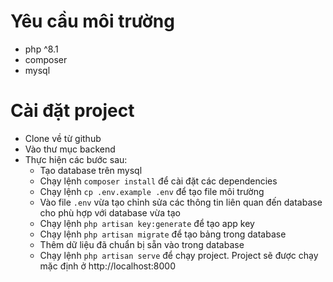 # Yêu cầu môi trường

-   php ^8.1
-   composer
-   mysql

# Cài đặt project

-   Clone về từ github
-   Vào thư mục backend
-   Thực hiện các bước sau:
    -   Tạo database trên mysql
    -   Chạy lệnh `composer install` để cài đặt các dependencies
    -   Chạy lệnh `cp .env.example .env` để tạo file môi trường
    -   Vào file `.env` vừa tạo chỉnh sửa các thông tin liên quan đến database cho phù hợp với database vừa tạo
    -   Chạy lệnh `php artisan key:generate` để tạo app key
    -   Chạy lệnh `php artisan migrate` để tạo bảng trong database
    -   Thêm dữ liệu đã chuẩn bị sẵn vào trong database
    -   Chạy lệnh `php artisan serve` để chạy project. Project sẽ được chạy mặc định ở http://localhost:8000
